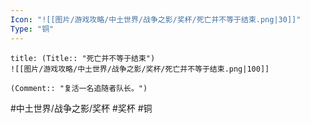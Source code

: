 ```yaml
---
Icon: "![[图片/游戏攻略/中土世界/战争之影/奖杯/死亡并不等于结束.png|30]]"
Type: "铜"
---
```

```ad-common-bronze-trophy
title: (Title:: "死亡并不等于结束")
![[图片/游戏攻略/中土世界/战争之影/奖杯/死亡并不等于结束.png|100]]

(Comment:: "复活一名追随者队长。")
```

#中土世界/战争之影/奖杯 #奖杯 #铜
